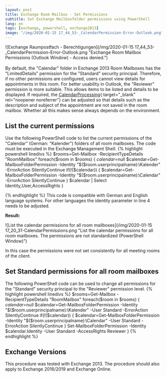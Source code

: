 ```yaml
---
layout: post
title: Exchange Room Mailbox - Set Permissions
subtitle: Set Exchange Mailboxfolder permissions using PowerShell
lang: en
tags: [exchange, powershell, exchange2013]
image: "/img/2020-01-15 17_44_53-_CalendarPermission-Error-Outlook.png"
---
```

![Exchange Raumpostfach - Berechtigungen](/img/2020-01-15 17_44_53-_CalendarPermission-Error-Outlook.png "Exchange Room Mailbox Permissions (Outlook Window) - Access denied.") <br /><br />
By default, the "Calendar" folder in Exchange 2013 Room Mailboxes has the "LimitedDetails" permission for the "Standard" security principal. Therefore, if no other permissions are configured, users cannot view details for appointments in this room. For better usability in Outlook, the "Reviewer" permission is more suitable. This allows items to be listed and details to be displayed. If required, the [CalendarProcessing](https://docs.microsoft.com/en-us/powershell/module/exchange/mailboxes/set-calendarprocessing?view=exchange-ps){:target="_blank" rel="noopener noreferrer"} can be adjusted so that details such as the description and subject of the appointment are not saved in the room mailbox. Whether all this makes sense always depends on the environment.

## List the current permissions
Use the following PowerShell code to list the current permissions of the "Calendar" (German: "Kalender") folders of all room mailboxes. The code must be executed in the Exchange Management Shell.
{% highlight powershell linedivs %}
$rooms=Get-Mailbox -RecipientTypeDetails "RoomMailbox"
foreach($room in $rooms) {
	$calendar=$null
	$calendar=Get-MailboxFolderPermission -Identity "$($room.userprincipalname):\Kalender" -ErrorAction SilentlyContinue
	if(!($calendar)) {
		$calendar=Get-MailboxFolderPermission -Identity "$($room.userprincipalname):\Calendar" -ErrorAction SilentlyContinue
	}
	$calendar | Select Identity,User,AccessRights
}

{% endhighlight %}
This code is compatible with German and English language systems. For other languages the identity parameter in line 4 needs to be adjusted.

**Result:**

![List the calendar permissions for all room mailboxes](/img/2020-01-15 17_20_31-CalendarPermissions.png "List the calendar permissions for all room mailboxes. The permissions are not standardized (PowerShell Window)")

In this case the permissions were not set consistently for all meeting rooms of the client. 

## Set Standard permissions for all room mailboxes
The following PowerShell code can be used to change all permissions for the "Standard" security principal to the "Reviewer" permission level.
{% highlight powershell linedivs %}
$rooms=Get-Mailbox -RecipientTypeDetails "RoomMailbox"
foreach($room in $rooms) {
	$calendar=$null
	$calendar=Get-MailboxFolderPermission -Identity "$($room.userprincipalname):\Kalender" -User Standard -ErrorAction SilentlyContinue
	if(!($calendar)) {
		$calendar=Get-MailboxFolderPermission -Identity "$($room.userprincipalname):\Calendar" -User Standard -ErrorAction SilentlyContinue
	}
	Set-MailboxFolderPermission -Identity $calendar.Identity -User Standard -AccessRights Reviewer
}
{% endhighlight %}

## Exchange Versions
This procedure was tested with Exchange 2013. The procedure should also apply to Exchange 2016/2019 and Exchange Online.
